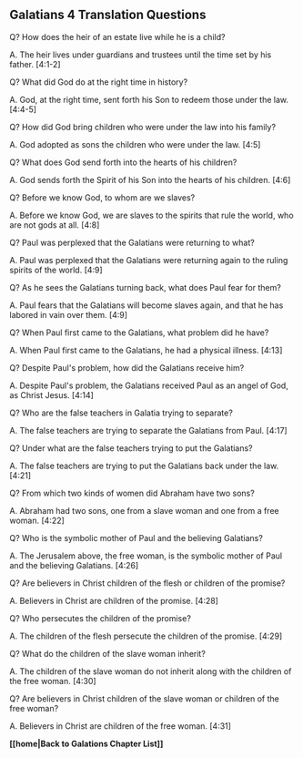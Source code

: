 ## Galatians 4 Translation Questions ##

Q? How does the heir of an estate live while he is a child?

A. The heir lives under guardians and trustees until the time set by his father. [4:1-2]

Q? What did God do at the right time in history?

A. God, at the right time, sent forth his Son to redeem those under the law. [4:4-5]

Q? How did God bring children who were under the law into his family?

A. God adopted as sons the children who were under the law. [4:5]

Q? What does God send forth into the hearts of his children?

A. God sends forth the Spirit of his Son into the hearts of his children. [4:6]

Q? Before we know God, to whom are we slaves?

A. Before we know God, we are slaves to the spirits that rule the world, who are not gods at all. [4:8]

Q? Paul was perplexed that the Galatians were returning to what?

A. Paul was perplexed that the Galatians were returning again to the ruling spirits of the world. [4:9]

Q? As he sees the Galatians turning back, what does Paul fear for them?

A. Paul fears that the Galatians will become slaves again, and that he has labored in vain over them. [4:9]

Q? When Paul first came to the Galatians, what problem did he have?

A. When Paul first came to the Galatians, he had a physical illness. [4:13]

Q? Despite Paul's problem, how did the Galatians receive him?

A. Despite Paul's problem, the Galatians received Paul as an angel of God, as Christ Jesus. [4:14]

Q? Who are the false teachers in Galatia trying to separate?

A. The false teachers are trying to separate the Galatians from Paul. [4:17]

Q? Under what are the false teachers trying to put the Galatians?

A. The false teachers are trying to put the Galatians back under the law. [4:21]

Q? From which two kinds of women did Abraham have two sons?

A. Abraham had two sons, one from a slave woman and one from a free woman. [4:22]

Q? Who is the symbolic mother of Paul and the believing Galatians?

A. The Jerusalem above, the free woman, is the symbolic mother of Paul and the believing Galatians. [4:26]

Q? Are believers in Christ children of the flesh or children of the promise?

A. Believers in Christ are children of the promise. [4:28]

Q? Who persecutes the children of the promise?

A. The children of the flesh persecute the children of the promise. [4:29]

Q? What do the children of the slave woman inherit?

A. The children of the slave woman do not inherit along with the children of the free woman. [4:30]

Q? Are believers in Christ children of the slave woman or children of the free woman?

A. Believers in Christ are children of the free woman. [4:31]

__[[home|Back to Galations Chapter List]]__

